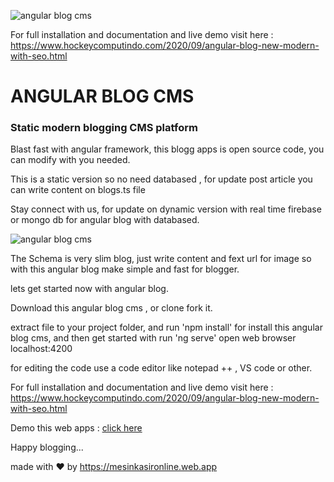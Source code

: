 ![angular blog cms](https://1.bp.blogspot.com/-U7rUuk6SdcM/X3MEc2N7sxI/AAAAAAAALg8/IFHfSebKqW0HzIwsMwEHmp6K1aTEJViugCLcBGAsYHQ/s2048/Screenshot_2020-09-23%2BAngular%2BBlog.jpg)

For full installation and documentation and live demo visit here :
https://www.hockeycomputindo.com/2020/09/angular-blog-new-modern-with-seo.html

# ANGULAR BLOG CMS

### Static modern blogging CMS platform

Blast fast with angular framework, this blogg apps is open source code, you can modify with you needed.

This is a static version so no need databased , for update post article you can write content on blogs.ts file

Stay connect with us, for update on dynamic version with real time firebase or mongo db for angular blog with databased.

![angular blog cms](https://camo.githubusercontent.com/9f0e7e8deb3585337b94768ab52eb0e3bd7283d2d1016df78df52368afd9fe4e/68747470733a2f2f612e6673646e2e636f6d2f636f6e2f6170702f70726f6a2f70686f6e656978732f73637265656e73686f74732f53637265656e73686f745f323032302d30392d3234253230416e67756c6172426c6f672532302d253230436f70792e6a70672f6d61782f6d61782f31)

The Schema is very slim blog, just write content and fext url for image so with this angular blog make simple and fast for blogger.

lets get started now with angular blog.

Download this angular blog cms , or clone fork it.

extract file to your project folder, and run 'npm install' for install this angular blog cms, and then get started with run 'ng serve' open web browser localhost:4200

for editing the code use a code editor like notepad ++ , VS code or other.

For full installation and documentation and live demo visit here :
https://www.hockeycomputindo.com/2020/09/angular-blog-new-modern-with-seo.html

Demo this web apps : [click here](https://ng-build.web.app/)

Happy blogging...


made with ❤ by https://mesinkasironline.web.app
